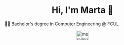 <h1 align="center">Hi, I'm Marta 👋</h1>
👩‍🎓 Bachelor's degree in Computer Engineering @ FCUL
<p align="center">
<a href="https://linkedin.com/in/mssvlou" target="blank"><img align="center" src="https://raw.githubusercontent.com/rahuldkjain/github-profile-readme-generator/master/src/images/icons/Social/linked-in-alt.svg" alt="mssvlou" height="30" width="40" /></a>
</p>
